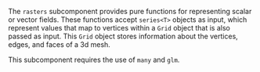 The `rasters` subcomponent provides pure functions for representing scalar or vector fields. These functions accept `series<T>` objects as input, which represent values that map to vertices within a `Grid` object that is also passed as input.  This `Grid` object stores information about the vertices, edges, and faces of a 3d mesh. 

This subcomponent requires the use of `many` and `glm`. 